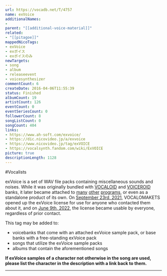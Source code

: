 ```yaml
---
url: https://vocadb.net/T/4757
name: exVoice
additionalNames: 
- 
parent: "[[additional-voice-material]]"
related:
- "[[pitagoe]]"
mappedNicoTags:
- exVoice
- exボイス
- exボイスのみ
newTargets:
- song
- album
- releaseevent
- voicesynthesizer
commentCount: 6
createDate: 2016-04-06T11:55:39
status: Finished
albumCount: 19
artistCount: 126
eventCount: 0
eventSeriesCount: 0
followerCount: 8
songListCount: 0
songCount: 404
links: 
- https://www.ah-soft.com/exvoice/
- https://dic.nicovideo.jp/a/exvoice
- https://www.nicovideo.jp/tag/exVOICE
- https://vocalsynth.fandom.com/wiki/ExVOICE
picture: true
descriptionLength: 1128
---
```


#Vocalists

exVoice is a set of WAV file packs containing miscellaneous sounds and noises. While it was originally bundled with [VOCALOID](https://vocadb.net/T/4857) and [VOICEROID](https://vocadb.net/T/486/voiceroid) banks, it later became attached to [many](https://vocadb.net/T/7776/aivoice) [other](https://vocadb.net/T/2838/cevio) [programs](https://vocadb.net/T/6745/synthesizer-v), or even as a standalone product of its own. On [September 23rd, 2021](https://twitter.com/VOCALOMAKETS/status/1441283259317440515), VOCALOMAKETS opened up the exVoice license for use for anyone who contacted them about it, and on [June 9th, 2022](https://twitter.com/VOCALOMAKETS/status/1534889840625713152), the license became usable by everyone, regardless of prior contact.

This tag may be added to:
* voicebanks that come with an attached exVoice sample pack, or base banks with a free-standing exVoice pack
* songs that utilize the exVoice sample packs
* albums that contain the aforementioned songs

**If exVoice samples of a character not otherwise in the song are used, please list the character in the description with a link back to them.**

---

